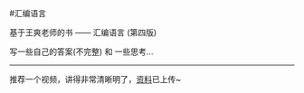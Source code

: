 #汇编语言

基于王爽老师的书 —— 汇编语言 (第四版)

写一些自己的答案(不完整) 和 一些思考...

---

推荐一个视频，讲得非常清晰明了，[资料](https://github.com/chansky6/assembly-language/blob/master/%E6%B1%87%E7%BC%96%E8%AF%AD%E8%A8%80%E5%AE%9E%E8%B7%B5%E7%8E%AF%E5%A2%83%E6%90%AD%E5%BB%BA.zip)已上传~